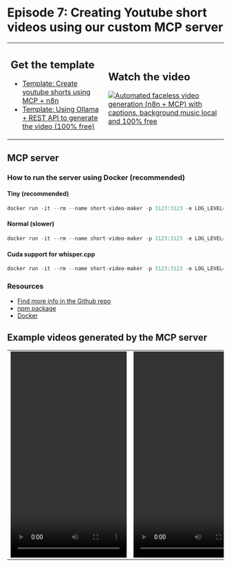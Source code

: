 # Episode 7: Creating Youtube short videos using our custom MCP server

<table>
  <tr>
    <td style="vertical-align: top;">
      <h2>Get the template</h2>
      <ul>
        <li><a href="youtube_shorts_with_mcp_server.json">Template: Create youtube shorts using MCP + n8n</a></li>
        <li><a href="short-video-maker-rest-api.json">Template: Using Ollama + REST API to generate the video (100% free)</a></li>
      </ul>
    </td>
    <td>
      <h2>Watch the video</h2>
      <a href="https://www.youtube.com/watch?v=jzsQpn-AciM">
        <img src="https://img.youtube.com/vi/jzsQpn-AciM/0.jpg" alt="Automated faceless video generation (n8n + MCP) with captions, background music local and 100% free" />
      </a>
    </td>
  </tr>
</table>

## MCP server

### How to run the server using Docker (recommended)

#### Tiny (recommended)

```jsx
docker run -it --rm --name short-video-maker -p 3123:3123 -e LOG_LEVEL=debug -e PEXELS_API_KEY= gyoridavid/short-video-maker:latest-tiny
```

#### Normal (slower)

```jsx
docker run -it --rm --name short-video-maker -p 3123:3123 -e LOG_LEVEL=debug -e PEXELS_API_KEY= gyoridavid/short-video-maker:latest
```

#### Cuda support for whisper.cpp

```jsx
docker run -it --rm --name short-video-maker -p 3123:3123 -e LOG_LEVEL=debug -e PEXELS_API_KEY= --gpus=all gyoridavid/short-video-maker:latest-cuda
```

### Resources
- [Find more info in the Github repo](https://github.com/gyoridavid/short-video-maker)
- [npm package](https://www.npmjs.com/package/short-video-maker)
- [Docker](https://hub.docker.com/r/gyoridavid/short-video-maker)

## Example videos generated by the MCP server

<table>
  <tr>
    <td>
      <video src="https://github.com/user-attachments/assets/c4ec945b-dbfd-44b0-b8a4-67c93bc576cd" width="270" height="480"></video>
    </td>
    <td>
      <video src="https://github.com/user-attachments/assets/87a7678b-2a1c-4894-815d-3170a77cf5d4" width="270" height="480"></video>
    </td>
    <td>
      <video src="https://github.com/user-attachments/assets/4d20538a-f8bc-49dc-a41d-b5c4e265d161" width="270" height="480"></video>
    </td>
  </tr>
</table>
